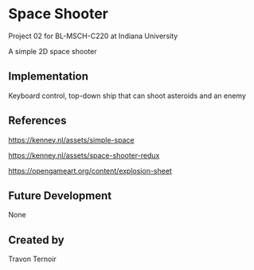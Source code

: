 # Space Shooter

Project 02 for BL-MSCH-C220 at Indiana University

A simple 2D space shooter

## Implementation

Keyboard control, top-down ship that can shoot asteroids and an enemy

## References

https://kenney.nl/assets/simple-space

https://kenney.nl/assets/space-shooter-redux

https://opengameart.org/content/explosion-sheet

## Future Development
None

## Created by
Travon Ternoir
